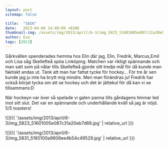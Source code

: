 ```yaml
---
layout: post
sitemap: false

title:  "SAIK"
date:   2013-04-06 14:09:09 +0100
thumbnail-img: /assets/img/2013/april/6-3/img_5823_51601005e087c31a20eb7d66.jpg
author: Eva
tags: [2013]
---
```


Gårkvällen spenderades hemma hos Elin där jag, Elin, Fredrik, Marcus,Emil och Lisa såg Skellefteå spöa Linköping. Matchen var riktigt spännande och man satt som på nålar tills Skellefteå gjorde sitt tredje mål för då kunde man faktiskt andas ut. Tänk att man har fattat tycke för hockey... För tre år sen kunde jag ju inte ha brytt mig mindre. Men man förändras ju! Fredrik har också börjat tycka om att se hockey och det är jättekul för då kan vi se tillsammans:D 

När hockeyn var över så spelade vi galen panna tills gårdagens timmar led mot sitt slut. Det var en spännande och underhållande kväll så jag är nöjd. 5/5 toasters!

![]({{ '/assets/img/2013/april/6-3/img_5823_51601005e087c31a20eb7d66.jpg'  | relative_url }})

![]({{ '/assets/img/2013/april/6-3/img_5831_5160100a9606ee4b54c49529.jpg'  | relative_url }})

